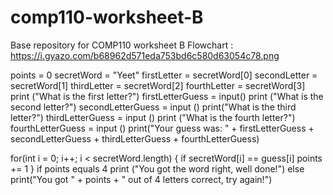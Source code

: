 # comp110-worksheet-B
Base repository for COMP110 worksheet B
Flowchart : https://i.gyazo.com/b68962d571eda753bd6c580d63054c78.png

points = 0
secretWord = "Yeet"
firstLetter = secretWord[0]
secondLetter = secretWord[1]
thirdLetter = secretWord[2]
fourthLetter = secretWord[3]
print ("What is the first letter?")
firstLetterGuess = input()
print ("What is the second letter?")
secondLetterGuess = input ()
print("What is the third letter?")
thirdLetterGuess = input ()
print ("What is the fourth letter?")
fourthLetterGuess = input ()
print("Your guess was: " + firstLetterGuess + secondLetterGuess + thirdLetterGuess + fourthLetterGuess)

for(int i = 0; i++; i < secretWord.length)
{
  if secretWord[i] == guess[i]
      points += 1
}
  if points equals 4
    print ("You got the word right, well done!")
    else 
  print("You got " + points + " out of 4 letters correct, try again!")
  
  

